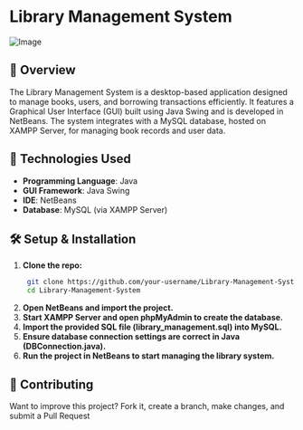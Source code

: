 
# Library Management System 
![Image](https://github.com/user-attachments/assets/0ee81752-73df-4812-8077-8aaf19bb97a1)


## 🚀 Overview  
The Library Management System is a desktop-based application designed to manage books, users, and borrowing transactions efficiently. It features a Graphical User Interface (GUI) built using Java Swing and is developed in NetBeans. The system integrates with a MySQL database, hosted on XAMPP Server, for managing book records and user data. 
##  📌 Technologies Used

- **Programming Language**: Java
- **GUI Framework**: Java Swing 
- **IDE**: NetBeans 
- **Database**: MySQL (via XAMPP Server)

## 🛠️ Setup & Installation 


1. **Clone the  repo:**
   ```sh
    git clone https://github.com/your-username/Library-Management-System.git
    cd Library-Management-System
   ```
2. **Open NetBeans and import the project.**
3. **Start XAMPP Server and open phpMyAdmin to create the database.**
4. **Import the provided SQL file (library_management.sql) into MySQL.**
5. **Ensure database connection settings are correct in Java (DBConnection.java).**
6. **Run the project in NetBeans to start managing the library system.**
## 📢 Contributing
Want to improve this project? Fork it, create a branch, make changes, and submit a Pull Request
